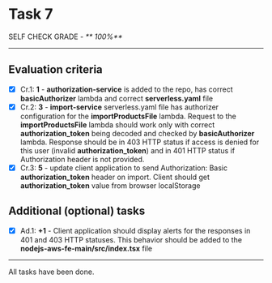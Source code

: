 # **Task 7**

SELF CHECK GRADE - _** 100%**_

---

## **Evaluation criteria**

- [x] Cr.1: **1** - **authorization-service** is added to the repo, has correct **basicAuthorizer** lambda and correct **serverless.yaml** file
- [x] Cr.2: **3** - **import-service** serverless.yaml file has authorizer configuration for the **importProductsFile** lambda. Request to the **importProductsFile** lambda should work only with correct **authorization_token** being decoded and checked by **basicAuthorizer** lambda. Response should be in 403 HTTP status if access is denied for this user (invalid **authorization_token**) and in 401 HTTP status if Authorization header is not provided.
- [x] Cr.3: **5** - update client application to send Authorization: Basic **authorization_token** header on import. Client should get **authorization_token** value from browser localStorage

## **Additional (optional) tasks**

- [x] Ad.1: **+1** - Client application should display alerts for the responses in 401 and 403 HTTP statuses. This behavior should be added to the **nodejs-aws-fe-main/src/index.tsx** file

---

All tasks have been done.
